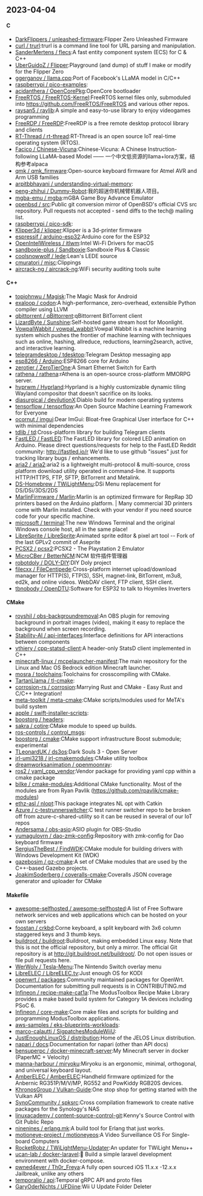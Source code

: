 ## 2023-04-04

#### C
* [DarkFlippers / unleashed-firmware](https://github.com/DarkFlippers/unleashed-firmware):Flipper Zero Unleashed Firmware
* [curl / trurl](https://github.com/curl/trurl):trurl is a command line tool for URL parsing and manipulation.
* [SanderMertens / flecs](https://github.com/SanderMertens/flecs):A fast entity component system (ECS) for C & C++
* [UberGuidoZ / Flipper](https://github.com/UberGuidoZ/Flipper):Playground (and dump) of stuff I make or modify for the Flipper Zero
* [ggerganov / llama.cpp](https://github.com/ggerganov/llama.cpp):Port of Facebook's LLaMA model in C/C++
* [raspberrypi / pico-examples](https://github.com/raspberrypi/pico-examples):
* [acidanthera / OpenCorePkg](https://github.com/acidanthera/OpenCorePkg):OpenCore bootloader
* [FreeRTOS / FreeRTOS-Kernel](https://github.com/FreeRTOS/FreeRTOS-Kernel):FreeRTOS kernel files only, submoduled into https://github.com/FreeRTOS/FreeRTOS and various other repos.
* [raysan5 / raylib](https://github.com/raysan5/raylib):A simple and easy-to-use library to enjoy videogames programming
* [FreeRDP / FreeRDP](https://github.com/FreeRDP/FreeRDP):FreeRDP is a free remote desktop protocol library and clients
* [RT-Thread / rt-thread](https://github.com/RT-Thread/rt-thread):RT-Thread is an open source IoT real-time operating system (RTOS).
* [Facico / Chinese-Vicuna](https://github.com/Facico/Chinese-Vicuna):Chinese-Vicuna: A Chinese Instruction-following LLaMA-based Model —— 一个中文低资源的llama+lora方案，结构参考alpaca
* [qmk / qmk_firmware](https://github.com/qmk/qmk_firmware):Open-source keyboard firmware for Atmel AVR and Arm USB families
* [arpitbbhayani / understanding-virtual-memory](https://github.com/arpitbbhayani/understanding-virtual-memory):
* [peng-zhihui / Dummy-Robot](https://github.com/peng-zhihui/Dummy-Robot):我的超迷你机械臂机器人项目。
* [mgba-emu / mgba](https://github.com/mgba-emu/mgba):mGBA Game Boy Advance Emulator
* [openbsd / src](https://github.com/openbsd/src):Public git conversion mirror of OpenBSD's official CVS src repository. Pull requests not accepted - send diffs to the tech@ mailing list.
* [raspberrypi / pico-sdk](https://github.com/raspberrypi/pico-sdk):
* [Klipper3d / klipper](https://github.com/Klipper3d/klipper):Klipper is a 3d-printer firmware
* [espressif / arduino-esp32](https://github.com/espressif/arduino-esp32):Arduino core for the ESP32
* [OpenIntelWireless / itlwm](https://github.com/OpenIntelWireless/itlwm):Intel Wi-Fi Drivers for macOS
* [sandboxie-plus / Sandboxie](https://github.com/sandboxie-plus/Sandboxie):Sandboxie Plus & Classic
* [coolsnowwolf / lede](https://github.com/coolsnowwolf/lede):Lean's LEDE source
* [cmuratori / misc](https://github.com/cmuratori/misc):Clippings
* [aircrack-ng / aircrack-ng](https://github.com/aircrack-ng/aircrack-ng):WiFi security auditing tools suite

#### C++
* [topjohnwu / Magisk](https://github.com/topjohnwu/Magisk):The Magic Mask for Android
* [exaloop / codon](https://github.com/exaloop/codon):A high-performance, zero-overhead, extensible Python compiler using LLVM
* [qbittorrent / qBittorrent](https://github.com/qbittorrent/qBittorrent):qBittorrent BitTorrent client
* [LizardByte / Sunshine](https://github.com/LizardByte/Sunshine):Self-hosted game stream host for Moonlight.
* [VowpalWabbit / vowpal_wabbit](https://github.com/VowpalWabbit/vowpal_wabbit):Vowpal Wabbit is a machine learning system which pushes the frontier of machine learning with techniques such as online, hashing, allreduce, reductions, learning2search, active, and interactive learning.
* [telegramdesktop / tdesktop](https://github.com/telegramdesktop/tdesktop):Telegram Desktop messaging app
* [esp8266 / Arduino](https://github.com/esp8266/Arduino):ESP8266 core for Arduino
* [zerotier / ZeroTierOne](https://github.com/zerotier/ZeroTierOne):A Smart Ethernet Switch for Earth
* [rathena / rathena](https://github.com/rathena/rathena):rAthena is an open-source cross-platform MMORPG server.
* [hyprwm / Hyprland](https://github.com/hyprwm/Hyprland):Hyprland is a highly customizable dynamic tiling Wayland compositor that doesn't sacrifice on its looks.
* [diasurgical / devilutionX](https://github.com/diasurgical/devilutionX):Diablo build for modern operating systems
* [tensorflow / tensorflow](https://github.com/tensorflow/tensorflow):An Open Source Machine Learning Framework for Everyone
* [ocornut / imgui](https://github.com/ocornut/imgui):Dear ImGui: Bloat-free Graphical User interface for C++ with minimal dependencies
* [tdlib / td](https://github.com/tdlib/td):Cross-platform library for building Telegram clients
* [FastLED / FastLED](https://github.com/FastLED/FastLED):The FastLED library for colored LED animation on Arduino. Please direct questions/requests for help to the FastLED Reddit community: http://fastled.io/r We'd like to use github "issues" just for tracking library bugs / enhancements.
* [aria2 / aria2](https://github.com/aria2/aria2):aria2 is a lightweight multi-protocol & multi-source, cross platform download utility operated in command-line. It supports HTTP/HTTPS, FTP, SFTP, BitTorrent and Metalink.
* [DS-Homebrew / TWiLightMenu](https://github.com/DS-Homebrew/TWiLightMenu):DSi Menu replacement for DS/DSi/3DS/2DS
* [MarlinFirmware / Marlin](https://github.com/MarlinFirmware/Marlin):Marlin is an optimized firmware for RepRap 3D printers based on the Arduino platform. | Many commercial 3D printers come with Marlin installed. Check with your vendor if you need source code for your specific machine.
* [microsoft / terminal](https://github.com/microsoft/terminal):The new Windows Terminal and the original Windows console host, all in the same place!
* [LibreSprite / LibreSprite](https://github.com/LibreSprite/LibreSprite):Animated sprite editor & pixel art tool -- Fork of the last GPLv2 commit of Aseprite
* [PCSX2 / pcsx2](https://github.com/PCSX2/pcsx2):PCSX2 - The Playstation 2 Emulator
* [MicroCBer / BetterNCM](https://github.com/MicroCBer/BetterNCM):NCM 软件插件管理器
* [robotdoly / DOLY-DIY](https://github.com/robotdoly/DOLY-DIY):DIY Doly project
* [filecxx / FileCentipede](https://github.com/filecxx/FileCentipede):Cross-platform internet upload/download manager for HTTP(S), FTP(S), SSH, magnet-link, BitTorrent, m3u8, ed2k, and online videos. WebDAV client, FTP client, SSH client.
* [tbnobody / OpenDTU](https://github.com/tbnobody/OpenDTU):Software for ESP32 to talk to Hoymiles Inverters

#### CMake
* [royshil / obs-backgroundremoval](https://github.com/royshil/obs-backgroundremoval):An OBS plugin for removing background in portrait images (video), making it easy to replace the background when screen recording.
* [Stability-AI / api-interfaces](https://github.com/Stability-AI/api-interfaces):Interface definitions for API interactions between components
* [vthiery / cpp-statsd-client](https://github.com/vthiery/cpp-statsd-client):A header-only StatsD client implemented in C++
* [minecraft-linux / mcpelauncher-manifest](https://github.com/minecraft-linux/mcpelauncher-manifest):The main repository for the Linux and Mac OS Bedrock edition Minecraft launcher.
* [mosra / toolchains](https://github.com/mosra/toolchains):Toolchains for crosscompiling with CMake.
* [TartanLlama / tl-cmake](https://github.com/TartanLlama/tl-cmake):
* [corrosion-rs / corrosion](https://github.com/corrosion-rs/corrosion):Marrying Rust and CMake - Easy Rust and C/C++ Integration!
* [meta-toolkit / meta-cmake](https://github.com/meta-toolkit/meta-cmake):CMake scripts/modules used for MeTA's build system
* [apple / swift-installer-scripts](https://github.com/apple/swift-installer-scripts):
* [boostorg / headers](https://github.com/boostorg/headers):
* [sakra / cotire](https://github.com/sakra/cotire):CMake module to speed up builds.
* [ros-controls / control_msgs](https://github.com/ros-controls/control_msgs):
* [boostorg / cmake](https://github.com/boostorg/cmake):CMake support infrastructure Boost submodule; experimental
* [TLeonardUK / ds3os](https://github.com/TLeonardUK/ds3os):Dark Souls 3 - Open Server
* [jrl-umi3218 / jrl-cmakemodules](https://github.com/jrl-umi3218/jrl-cmakemodules):CMake utility toolbox
* [dreamworksanimation / openmoonray](https://github.com/dreamworksanimation/openmoonray):
* [ros2 / yaml_cpp_vendor](https://github.com/ros2/yaml_cpp_vendor):Vendor package for providing yaml cpp within a cmake package
* [bilke / cmake-modules](https://github.com/bilke/cmake-modules):Additional CMake functionality. Most of the modules are from Ryan Pavlik (https://github.com/rpavlik/cmake-modules)
* [ethz-asl / nlopt](https://github.com/ethz-asl/nlopt):This package integrates NL opt with Catkin
* [Azure / c-testrunnerswitcher](https://github.com/Azure/c-testrunnerswitcher):C test runner switcher repo to be broken off from azure-c-shared-utility so it can be reused in several of our IoT repos
* [Andersama / obs-asio](https://github.com/Andersama/obs-asio):ASIO plugin for OBS-Studio
* [yumagulovrn / dao-zmk-config](https://github.com/yumagulovrn/dao-zmk-config):Repository with zmk-config for Dao keyboard firmware
* [SergiusTheBest / FindWDK](https://github.com/SergiusTheBest/FindWDK):CMake module for building drivers with Windows Development Kit (WDK)
* [gazebosim / gz-cmake](https://github.com/gazebosim/gz-cmake):A set of CMake modules that are used by the C++-based Gazebo projects.
* [JoakimSoderberg / coveralls-cmake](https://github.com/JoakimSoderberg/coveralls-cmake):Coveralls JSON coverage generator and uploader for CMake

#### Makefile
* [awesome-selfhosted / awesome-selfhosted](https://github.com/awesome-selfhosted/awesome-selfhosted):A list of Free Software network services and web applications which can be hosted on your own servers
* [foostan / crkbd](https://github.com/foostan/crkbd):Corne keyboard, a split keyboard with 3x6 column staggered keys and 3 thumb keys.
* [buildroot / buildroot](https://github.com/buildroot/buildroot):Buildroot, making embedded Linux easy. Note that this is not the official repository, but only a mirror. The official Git repository is at http://git.buildroot.net/buildroot/. Do not open issues or file pull requests here.
* [WerWolv / Tesla-Menu](https://github.com/WerWolv/Tesla-Menu):The Nintendo Switch overlay menu
* [LibreELEC / LibreELEC.tv](https://github.com/LibreELEC/LibreELEC.tv):Just enough OS for KODI
* [openwrt / packages](https://github.com/openwrt/packages):Community maintained packages for OpenWrt. Documentation for submitting pull requests is in CONTRIBUTING.md
* [Infineon / recipe-make-cat1a](https://github.com/Infineon/recipe-make-cat1a):The ModusToolbox Recipe Make Library provides a make based build system for Category 1A devices including PSoC 6.
* [Infineon / core-make](https://github.com/Infineon/core-make):Core make files and scripts for building and programming ModusToolbox applications.
* [aws-samples / eks-blueprints-workloads](https://github.com/aws-samples/eks-blueprints-workloads):
* [marco-calautti / SigpatchesModuleWiiU](https://github.com/marco-calautti/SigpatchesModuleWiiU):
* [JustEnoughLinuxOS / distribution](https://github.com/JustEnoughLinuxOS/distribution):Home of the JELOS Linux distribution.
* [napari / docs](https://github.com/napari/docs):Documentation for napari (other than API docs)
* [bensuperpc / docker-minecraft-server](https://github.com/bensuperpc/docker-minecraft-server):My Minecraft server in docker (PaperMC + Velocity)
* [manna-harbour / miryoku](https://github.com/manna-harbour/miryoku):Miryoku is an ergonomic, minimal, orthogonal, and universal keyboard layout.
* [AmberELEC / AmberELEC](https://github.com/AmberELEC/AmberELEC):Handheld firmware optimized for the Anbernic RG351P/M/V/MP, RG552 and PowKiddy RGB20S devices.
* [KhronosGroup / Vulkan-Guide](https://github.com/KhronosGroup/Vulkan-Guide):One stop shop for getting started with the Vulkan API
* [SynoCommunity / spksrc](https://github.com/SynoCommunity/spksrc):Cross compilation framework to create native packages for the Synology's NAS
* [linuxacademy / content-source-control-git](https://github.com/linuxacademy/content-source-control-git):Kenny's Source Control with Git Public Repo
* [ninenines / erlang.mk](https://github.com/ninenines/erlang.mk):A build tool for Erlang that just works.
* [motioneye-project / motioneyeos](https://github.com/motioneye-project/motioneyeos):A Video Surveillance OS For Single-board Computers
* [RocketRobz / TWiLightMenu-Updater](https://github.com/RocketRobz/TWiLightMenu-Updater):An updater for TWiLight Menu++
* [ucan-lab / docker-laravel](https://github.com/ucan-lab/docker-laravel):🐳
Build a simple laravel development environment with docker-compose.
* [pwned4ever / Th0r_Freya](https://github.com/pwned4ever/Th0r_Freya):A fully open sourced iOS 11.x.x -12.x.x Jailbreak, unlike any others
* [temporalio / api](https://github.com/temporalio/api):Temporal gRPC API and proto files
* [GaryOderNichts / UFDiine](https://github.com/GaryOderNichts/UFDiine):Wii U Update Folder Deleter

